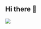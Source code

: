 ## Hi there 👋
<img src="https://img.shields.io/badge/ProfiPython-7FFFD4?style=for-the-badge&logo=python&logoColor=black" />
